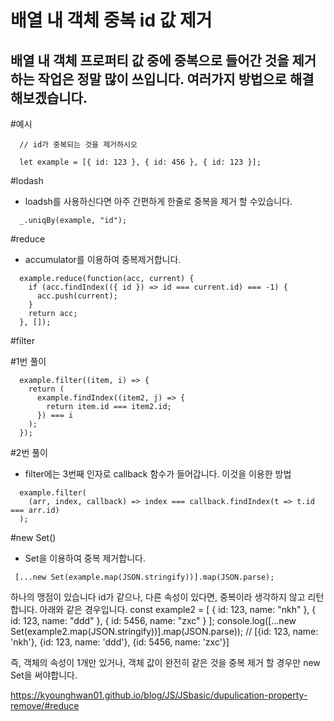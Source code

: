 <h1>배열 내 객체 중복 id 값 제거</h1>
<h2>배열 내 객체 프로퍼티 값 중에 중복으로 들어간 것을 제거하는 작업은 정말 많이 쓰입니다. 여러가지 방법으로 해결해보겠습니다.</h2>

#예시

```
  // id가 중복되는 것을 제거하시오

  let example = [{ id: 123 }, { id: 456 }, { id: 123 }];
 ```



#lodash

- loadsh를 사용하신다면 아주 간편하게 한줄로 중복을 제거 할 수있습니다.

```
  _.uniqBy(example, "id");
```




#reduce

- accumulator를 이용하여 중복제거합니다.

```
  example.reduce(function(acc, current) {
    if (acc.findIndex(({ id }) => id === current.id) === -1) {
      acc.push(current);
    }
    return acc;
  }, []);
```



#filter


#1번 풀이

```
  example.filter((item, i) => {
    return (
      example.findIndex((item2, j) => {
        return item.id === item2.id;
      }) === i
    );
  });
```


#2번 풀이


- filter에는 3번째 인자로 callback 함수가 들어갑니다. 이것을 이용한 방법

```
  example.filter(
    (arr, index, callback) => index === callback.findIndex(t => t.id === arr.id)
  );
```


#new Set()


- Set을 이용하여 중복 제거합니다.

```
 [...new Set(example.map(JSON.stringify))].map(JSON.parse);
```



하나의 맹점이 있습니다
id가 같으나, 다른 속성이 있다면, 중복이라 생각하지 않고 리턴합니다. 아래와 같은 경우입니다.
const example2 = [
  { id: 123, name: "nkh" },
  { id: 123, name: "ddd" },
  { id: 5456, name: "zxc" }
];
console.log([...new Set(example2.map(JSON.stringify))].map(JSON.parse));
// [{id: 123,  name: 'nkh'}, {id: 123, name: 'ddd'}, {id: 5456, name: 'zxc'}]



즉, 객체의 속성이 1개만 있거나, 객체 값이 완전히 같은 것을 중복 제거 할 경우만 new Set을 써야합니다.



https://kyounghwan01.github.io/blog/JS/JSbasic/dupulication-property-remove/#reduce
